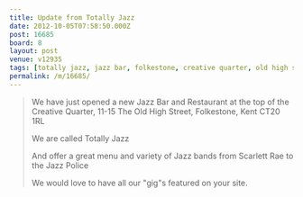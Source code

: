 ```yaml
---
title: Update from Totally Jazz
date: 2012-10-05T07:58:50.000Z
post: 16685
board: 8
layout: post
venue: v12935
tags: [totally jazz, jazz bar, folkestone, creative quarter, old high street]
permalink: /m/16685/
---
```

<blockquote>We have just opened a new Jazz Bar and Restaurant at the top of the Creative Quarter, 11-15 The Old High Street, Folkestone, Kent CT20 1RL
 
We are called Totally Jazz
 
And offer a great menu and variety of Jazz bands from Scarlett Rae to the Jazz Police
 
We would love to have all our "gig"s featured on your site. </blockquote>
